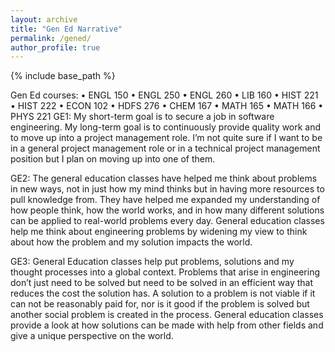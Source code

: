 ```yaml
---
layout: archive
title: "Gen Ed Narrative"
permalink: /gened/
author_profile: true
---
```


{% include base_path %}

Gen Ed courses:
•	ENGL 150
•	ENGL 250
•	ENGL 260
•	LIB 160
•	HIST 221
•	HIST 222
•	ECON 102
•	HDFS 276
•	CHEM 167
•	MATH 165
•	MATH 166
•	PHYS 221
GE1:
                My short-term goal is to secure a job in software engineering. My long-term goal 
				is to continuously provide quality work and to move up into a project management role. 
				I’m not quite sure if I want to be in a general project management role or in a technical 
				project management position but I plan on moving up into one of them.
 
GE2:
                The general education classes have helped me think about problems in new ways, not in just 
				how my mind thinks but in having more resources to pull knowledge from. They have helped me
				expanded my understanding of how people think, how the world works, and in how many different
				solutions can be applied to real-world problems every day. General education classes help me 
				think about engineering problems by widening my view to think about how the problem and my 
				solution impacts the world.
 
GE3:
                General Education classes help put problems, solutions and my thought processes into a global 
				context. Problems that arise in engineering don’t just need to be solved but need to be solved 
				in an efficient way that reduces the cost the solution has. A solution to a problem is not viable 
				if it can not be reasonably paid for, nor is it good if the problem is solved but another social 
				problem is created in the process. General education classes provide a look at how solutions can
				be made with help from other fields and give a unique perspective on the world.
